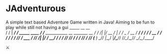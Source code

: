 # JAdventurous
A simple text based Adventure Game written in Java!
Aiming to be fun to play while still not having a gui
        _____       __                 __                             
       / /   | ____/ /   _____  ____  / /___  ___________  __  _______
  __  / / /| |/ __  / | / / _ \/ __ \/ __/ / / / ___/ __ \/ / / / ___/
 / /_/ / ___ / /_/ /| |/ /  __/ / / / /_/ /_/ / /  / /_/ / /_/ (__  ) 
 \____/_/  |_\__,_/ |___/\___/_/ /_/\__/\__,_/_/   \____/\__,_/____/  
                                                                     
⚔️

